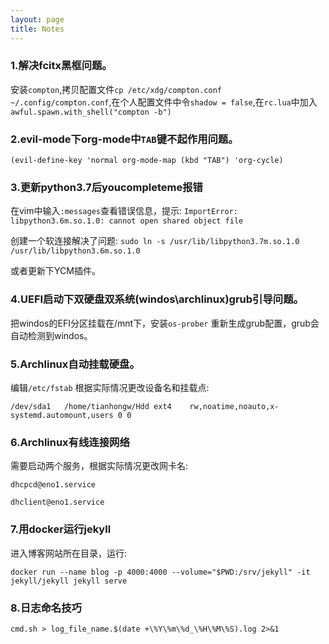 ```yaml
---
layout: page
title: Notes
---
```

### 1.解决fcitx黑框问题。

安装`compton`,拷贝配置文件`cp /etc/xdg/compton.conf ~/.config/compton.conf`,在个人配置文件中令`shadow = false`,在`rc.lua`中加入`awful.spawn.with_shell("compton -b")`

### 2.evil-mode下org-mode中`TAB`键不起作用问题。

`(evil-define-key 'normal org-mode-map (kbd "TAB") 'org-cycle)`

### 3.更新python3.7后youcompleteme报错

在vim中输入`:messages`查看错误信息，提示:
`ImportError: libpython3.6m.so.1.0: cannot open shared object file`

创建一个软连接解决了问题:
`sudo ln -s /usr/lib/libpython3.7m.so.1.0 /usr/lib/libpython3.6m.so.1.0`

或者更新下YCM插件。

### 4.UEFI启动下双硬盘双系统(windos\archlinux)grub引导问题。

把windos的EFI分区挂载在/mnt下，安装`os-prober` 重新生成grub配置，grub会自动检测到windos。

### 5.Archlinux自动挂载硬盘。  

编辑`/etc/fstab` 根据实际情况更改设备名和挂载点:

`/dev/sda1   /home/tianhongw/Hdd ext4    rw,noatime,noauto,x-systemd.automount,users 0 0`

### 6.Archlinux有线连接网络

需要启动两个服务，根据实际情况更改网卡名:

`dhcpcd@eno1.service`

`dhclient@eno1.service`

### 7.用docker运行jekyll

进入博客网站所在目录，运行:

`docker run --name blog -p 4000:4000 --volume="$PWD:/srv/jekyll" -it jekyll/jekyll jekyll serve`

### 8.日志命名技巧

`cmd.sh > log_file_name.$(date +\%Y\%m\%d_\%H\%M\%S).log 2>&1`
